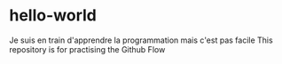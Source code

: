 # hello-world
Je suis en train d'apprendre la programmation mais c'est pas facile
This repository is for practising the Github Flow

